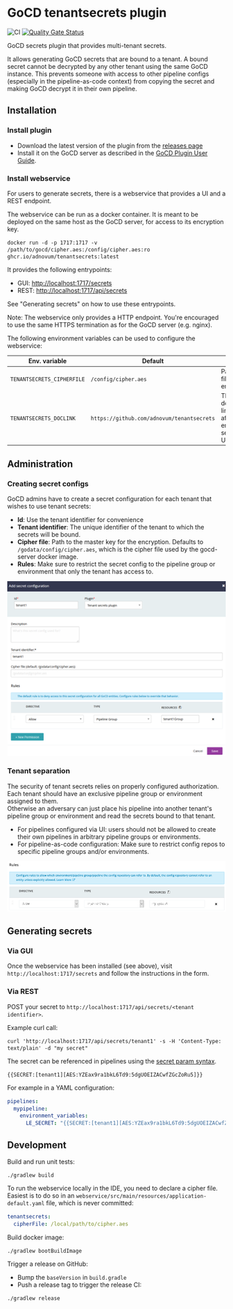 # GoCD tenantsecrets plugin

![CI](https://github.com/adnovum/tenantsecrets/workflows/CI/badge.svg)
[![Quality Gate Status](https://sonarcloud.io/api/project_badges/measure?project=adnovum_tenantsecrets&metric=alert_status)](https://sonarcloud.io/dashboard?id=adnovum_tenantsecrets)

GoCD secrets plugin that provides multi-tenant secrets.

It allows generating GoCD secrets that are bound to a tenant. A bound secret
cannot be decrypted by any other tenant using the same GoCD instance.
This prevents someone with access to other pipeline configs (especially in the pipeline-as-code context) from copying the
secret and making GoCD decrypt it in their own pipeline.

## Installation

### Install plugin

* Download the latest version of the plugin from the [releases page](https://github.com/adnovum/tenantsecrets/releases)
* Install it on the GoCD server as described in the [GoCD Plugin User Guide](https://docs.gocd.org/current/extension_points/plugin_user_guide.html).

### Install webservice

For users to generate secrets, there is a webservice that provides a UI and a REST endpoint.

The webservice can be run as a docker container. It is meant to be deployed on the same host as the GoCD server, for access to
its encryption key.

```shell
docker run -d -p 1717:1717 -v /path/to/gocd/cipher.aes:/config/cipher.aes:ro ghcr.io/adnovum/tenantsecrets:latest
```

It provides the following entrypoints:

* GUI: <http://localhost:1717/secrets>
* REST: <http://localhost:1717/api/secrets>

See "Generating secrets" on how to use these entrypoints.

Note: The webservice only provides a HTTP endpoint. You're encouraged to use the same HTTPS termination as for the GoCD server (e.g. nginx).

The following environment variables can be used to configure the webservice:

| Env. variable | Default | Description |
| ------------- | ------- | ----------- |
| `TENANTSECRETS_CIPHERFILE` | `/config/cipher.aes` | Path to cipher file for secret encryption. |
| `TENANTSECRETS_DOCLINK` | `https://github.com/adnovum/tenantsecrets` | The documentation link shown after encrypting a secret in the UI. |

## Administration

### Creating secret configs

GoCD admins have to create a secret configuration for each tenant that
wishes to use tenant secrets:

* **Id**: Use the tenant identifier for convenience
* **Tenant identifier**: The unique identifier of the tenant to which the secrets will be bound.
* **Cipher file**: Path to the master key for the encryption. Defaults to `/godata/config/cipher.aes`, which is the cipher file used
by the gocd-server docker image.
* **Rules**: Make sure to restrict the secret config to the pipeline group or environment that only the tenant has access to.

![secret configuration](docs/secret_configuration.png)

### Tenant separation

The security of tenant secrets relies on properly configured authorization. Each tenant should have an
exclusive pipeline group or environment assigned to them.   
Otherwise an adversary can just place his pipeline into another tenant's pipeline group or environment and read the secrets bound
to that tenant.

* For pipelines configured via UI: users should not be allowed to create their own pipelines in arbitrary pipeline groups or environments.
* For pipeline-as-code configuration: Make sure to restrict config repos to specific pipeline groups and/or environments.

![config repo configuration](docs/restrict_config_repo.png)

## Generating secrets

### Via GUI

Once the webservice has been installed (see above), visit `http://localhost:1717/secrets` and
follow the instructions in the form.

### Via REST

POST your secret to `http://localhost:1717/api/secrets/<tenant identifier>`.

Example curl call:

```shell
curl 'http://localhost:1717/api/secrets/tenant1' -s -H 'Content-Type: text/plain' -d "my secret"
```

The secret can be referenced in pipelines using the [secret param syntax](https://docs.gocd.org/current/configuration/secrets_management.html#step-4---define-secret-params).

```text
{{SECRET:[tenant1][AES:YZEax9ra1bkL6Td9:5dgUOEIZACwfZGcZoRu5]}}
```

For example in a YAML configuration:

```yaml
pipelines:
  mypipeline:
    environment_variables:
      LE_SECRET: "{{SECRET:[tenant1][AES:YZEax9ra1bkL6Td9:5dgUOEIZACwfZGcZoRu5]}}"
```

## Development

Build and run unit tests:

```shell
./gradlew build
```

To run the webservice locally in the IDE, you need to declare a cipher file. Easiest is to do so
in an `webservice/src/main/resources/application-default.yaml` file, which is never committed:

```yaml
tenantsecrets:
  cipherFile: /local/path/to/cipher.aes
```

Build docker image:

```shell
./gradlew bootBuildImage
```

Trigger a release on GitHub:

* Bump the `baseVersion` in `build.gradle`
* Push a release tag to trigger the release CI:

```shell
./gradlew release
```
